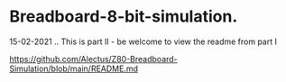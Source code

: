 # Breadboard-8-bit-simulation.
15-02-2021 .. This is part II - be welcome to view the readme from part I

https://github.com/Alectus/Z80-Breadboard-Simulation/blob/main/README.md
